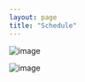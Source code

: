 ```yaml
---
layout: page
title: "Schedule"
---
```

  ![image](https://github.com/Edwin-Isidory/ils.doctoral.seminar.2024.github.io/assets/148284895/beabec46-ced0-4ee6-9edb-3b64bbae95b8)




  ![image](https://github.com/Edwin-Isidory/ils.doctoral.seminar.2024.github.io/assets/148284895/19ed92a4-a914-48e9-8ea4-a31382e8159d)


